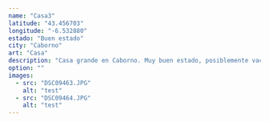 ```yaml
---
name: "Casa3"
latitude: "43.456703"
longitude: "-6.532880"
estado: "Buen estado"
city: "Caborno"
art: "Casa"
description: "Casa grande en Caborno. Muy buen estado, posiblemente vacia desde hace poco tiempo."
option: ""
images:
  - src: "DSC09463.JPG"
    alt: "test"
  - src: "DSC09464.JPG"
    alt: "test"
---
```

